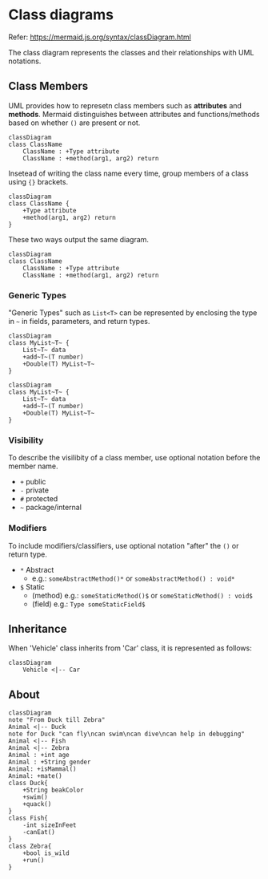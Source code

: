 # Class diagrams
Refer: https://mermaid.js.org/syntax/classDiagram.html

The class diagram represents the classes and their relationships with UML notations.

## Class Members
UML provides how to represetn class members such as **attributes** and **methods**.
Mermaid distinguishes between attributes and functions/methods based on whether `()` are present or not.
```
classDiagram
class ClassName
    ClassName : +Type attribute
    ClassName : +method(arg1, arg2) return
```
Insetead of writing the class name every time, group members of a class using `{}` brackets.
```
classDiagram
class ClassName {
    +Type attribute
    +method(arg1, arg2) return
}
```

These two ways output the same diagram.
```mermaid
classDiagram
class ClassName
    ClassName : +Type attribute
    ClassName : +method(arg1, arg2) return
```

### Generic Types
"Generic Types" such as `List<T>` can be represented by enclosing the type in `~` in fields, parameters, and return types.
```
classDiagram
class MyList~T~ {
    List~T~ data
    +add~T~(T number)
    +Double(T) MyList~T~
}
```
```mermaid
classDiagram
class MyList~T~ {
    List~T~ data
    +add~T~(T number)
    +Double(T) MyList~T~
}
```

### Visibility
To describe the visilibity of a class member, use optional notation before the member name.
+ `+` public
+ `-` private
+ `#` protected
+ `~` package/internal

### Modifiers
To include modifiers/classifiers, use optional notation "after" the `()` or return type.
+ `*` Abstract
  + e.g.: `someAbstractMethod()*` or `someAbstractMethod() : void*`
+ `$` Static
  + (method) e.g.: `someStaticMethod()$` or `someStaticMethod() : void$`
  + (field) e.g.: `Type someStaticField$`

## Inheritance
When 'Vehicle' class inherits from 'Car' class, it is represented as follows:
```mermaid
classDiagram
    Vehicle <|-- Car
```

## About
```mermaid
classDiagram
note "From Duck till Zebra"
Animal <|-- Duck
note for Duck "can fly\ncan swim\ncan dive\ncan help in debugging"
Animal <|-- Fish
Animal <|-- Zebra
Animal : +int age
Animal : +String gender
Animal: +isMammal()
Animal: +mate()
class Duck{
    +String beakColor
    +swim()
    +quack()
}
class Fish{
    -int sizeInFeet
    -canEat()
}
class Zebra{
    +bool is_wild
    +run()
}
```
